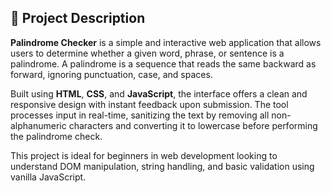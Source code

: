 ## 📖 Project Description

**Palindrome Checker** is a simple and interactive web application that allows users to determine whether a given word, phrase, or sentence is a palindrome. A palindrome is a sequence that reads the same backward as forward, ignoring punctuation, case, and spaces.

Built using **HTML**, **CSS**, and **JavaScript**, the interface offers a clean and responsive design with instant feedback upon submission. The tool processes input in real-time, sanitizing the text by removing all non-alphanumeric characters and converting it to lowercase before performing the palindrome check.

This project is ideal for beginners in web development looking to understand DOM manipulation, string handling, and basic validation using vanilla JavaScript.
